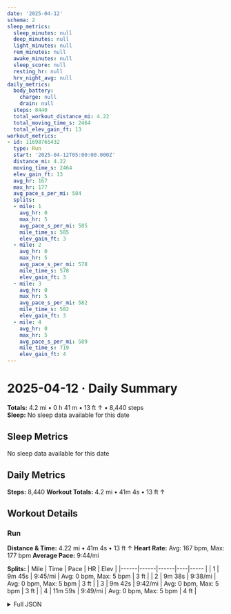 ```yaml
---
date: '2025-04-12'
schema: 2
sleep_metrics:
  sleep_minutes: null
  deep_minutes: null
  light_minutes: null
  rem_minutes: null
  awake_minutes: null
  sleep_score: null
  resting_hr: null
  hrv_night_avg: null
daily_metrics:
  body_battery:
    charge: null
    drain: null
  steps: 8440
  total_workout_distance_mi: 4.22
  total_moving_time_s: 2464
  total_elev_gain_ft: 13
workout_metrics:
- id: 11698765432
  type: Run
  start: '2025-04-12T05:00:00.000Z'
  distance_mi: 4.22
  moving_time_s: 2464
  elev_gain_ft: 13
  avg_hr: 167
  max_hr: 177
  avg_pace_s_per_mi: 584
  splits:
  - mile: 1
    avg_hr: 0
    max_hr: 5
    avg_pace_s_per_mi: 585
    mile_time_s: 585
    elev_gain_ft: 3
  - mile: 2
    avg_hr: 0
    max_hr: 5
    avg_pace_s_per_mi: 578
    mile_time_s: 578
    elev_gain_ft: 3
  - mile: 3
    avg_hr: 0
    max_hr: 5
    avg_pace_s_per_mi: 582
    mile_time_s: 582
    elev_gain_ft: 3
  - mile: 4
    avg_hr: 0
    max_hr: 5
    avg_pace_s_per_mi: 589
    mile_time_s: 719
    elev_gain_ft: 4
---
```

# 2025-04-12 · Daily Summary
**Totals:** 4.2 mi • 0 h 41 m • 13 ft ↑ • 8,440 steps  
**Sleep:** No sleep data available for this date

## Sleep Metrics
No sleep data available for this date

## Daily Metrics
**Steps:** 8,440
**Workout Totals:** 4.2 mi • 41m 4s • 13 ft ↑

## Workout Details
### Run
**Distance & Time:** 4.22 mi • 41m 4s • 13 ft ↑
**Heart Rate:** Avg: 167 bpm, Max: 177 bpm
**Average Pace:** 9:44/mi

**Splits:**
| Mile | Time | Pace | HR | Elev |
|------|------|------|----|----- |
| 1 | 9m 45s | 9:45/mi | Avg: 0 bpm, Max: 5 bpm | 3 ft |
| 2 | 9m 38s | 9:38/mi | Avg: 0 bpm, Max: 5 bpm | 3 ft |
| 3 | 9m 42s | 9:42/mi | Avg: 0 bpm, Max: 5 bpm | 3 ft |
| 4 | 11m 59s | 9:49/mi | Avg: 0 bpm, Max: 5 bpm | 4 ft |


<details>
<summary>Full JSON</summary>

```json
{
  "date": "2025-04-12",
  "schema": 2,
  "sleep_metrics": {
    "sleep_minutes": null,
    "deep_minutes": null,
    "light_minutes": null,
    "rem_minutes": null,
    "awake_minutes": null,
    "sleep_score": null,
    "resting_hr": null,
    "hrv_night_avg": null
  },
  "daily_metrics": {
    "body_battery": {
      "charge": null,
      "drain": null
    },
    "steps": 8440,
    "total_workout_distance_mi": 4.22,
    "total_moving_time_s": 2464,
    "total_elev_gain_ft": 13
  },
  "workout_metrics": [
    {
      "id": 11698765432,
      "type": "Run",
      "start": "2025-04-12T05:00:00.000Z",
      "distance_mi": 4.22,
      "moving_time_s": 2464,
      "elev_gain_ft": 13,
      "avg_hr": 167,
      "max_hr": 177,
      "avg_pace_s_per_mi": 584,
      "splits": [
        {
          "mile": 1,
          "avg_hr": 0,
          "max_hr": 5,
          "avg_pace_s_per_mi": 585,
          "mile_time_s": 585,
          "elev_gain_ft": 3
        },
        {
          "mile": 2,
          "avg_hr": 0,
          "max_hr": 5,
          "avg_pace_s_per_mi": 578,
          "mile_time_s": 578,
          "elev_gain_ft": 3
        },
        {
          "mile": 3,
          "avg_hr": 0,
          "max_hr": 5,
          "avg_pace_s_per_mi": 582,
          "mile_time_s": 582,
          "elev_gain_ft": 3
        },
        {
          "mile": 4,
          "avg_hr": 0,
          "max_hr": 5,
          "avg_pace_s_per_mi": 589,
          "mile_time_s": 719,
          "elev_gain_ft": 4
        }
      ]
    }
  ]
}
```
</details>
